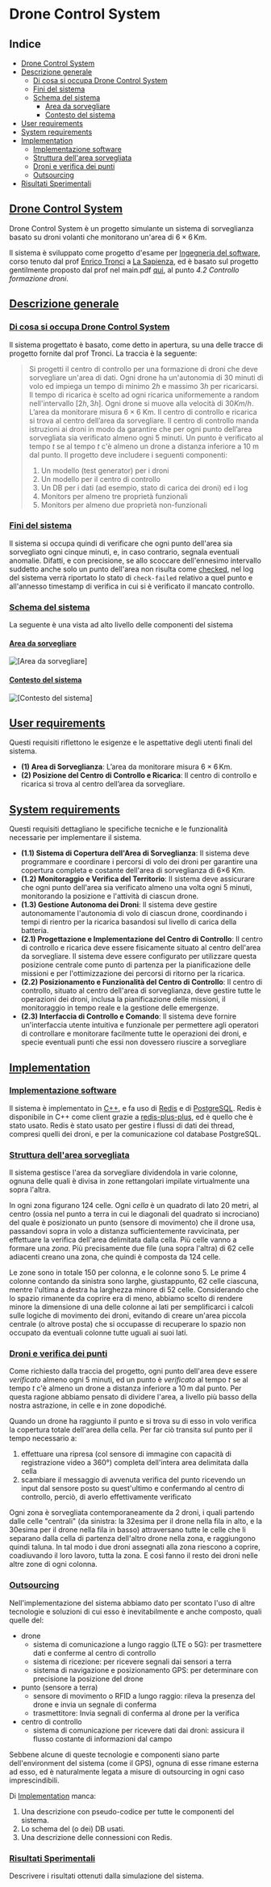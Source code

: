 # Drone Control System

## Indice
- [Drone Control System](#drone-control-system)
- [Descrizione generale](#descrizione-generale)<br>
   - [Di cosa si occupa Drone Control System](#di-cosa-si-occupa-drone-control-system)<br>
   - [Fini del sistema](#fini-del-sistema)<br>
   - [Schema del sistema](#schema-del-sistema)<br>
       - [Area da sorvegliare](#area-da-sorvegliare)<br>
       - [Contesto del sistema](#contesto-del-sistema)<br>
- [User requirements](#user-requirements)
- [System requirements](#system-requirements)
- [Implementation](#implementation)
   - [Implementazione software](#implementazione-software)
   - [Struttura dell'area sorvegliata](#struttura-dellarea-sorvegliata)
   - [Droni e verifica dei punti](#droni-e-verifica-dei-punti)
   - [Outsourcing](#outsourcing)
- [Risultati Sperimentali](#risultati-sperimentali)

## [Drone Control System](#drone-control-system)
Drone Control System è un progetto simulante un sistema di sorveglianza basato su droni volanti che monitorano un'area di $6\times6\,\mathrm{Km}$.

Il sistema è sviluppato come progetto d'esame per [Ingegneria del software](https://corsidilaurea.uniroma1.it/it/view-course-details/2023/29923/20190322090929/1c0d2a0e-d989-463c-a09a-00b823557edd/8e637351-4a3a-47a1-ab11-dfe4ad47e446/4f7bd2b2-2f8e-4c38-b15f-7f3c310550b6/8bcc378c-9ff1-4263-87b7-04a394485a9f?guid_cv=8e637351-4a3a-47a1-ab11-dfe4ad47e446&current_erogata=1c0d2a0e-d989-463c-a09a-00b823557edd), corso tenuto dal prof [Enrico Tronci](https://corsidilaurea.uniroma1.it/it/users/enricotronciuniroma1it) a [La Sapienza](https://www.uniroma1.it/), ed è basato sul progetto gentilmente proposto dal prof nel main.pdf [qui](https://drive.google.com/drive/folders/15HrKGosqsuBBe8qWCm1qB_PvIbRLohqZ), al punto *4.2 Controllo formazione droni*.

## [Descrizione generale](#descrizione-generale)

### [Di cosa si occupa Drone Control System](#di-cosa-si-occupa-drone-control-system)
Il sistema progettato è basato, come detto in apertura, su una delle tracce di progetto fornite dal prof Tronci. La traccia è la seguente:
>Si progetti il centro di controllo per una formazione di droni che deve sorvegliare un'area di dati. Ogni drone ha un'autonomia di $30$ minuti di volo ed impiega un tempo di minimo $2h$ e massimo $3h$ per ricaricarsi. Il tempo di ricarica è scelto ad ogni ricarica uniformemente a random nell'intervallo $[2h, 3h]$. Ogni drone si muove alla velocità di $30 Km/h$. L’area da monitorare misura $6\times6$ Km. Il centro di controllo e ricarica si trova al centro dell’area da sorvegliare. Il centro di controllo manda istruzioni ai droni in modo da garantire che per ogni punto dell’area sorvegliata sia verificato almeno ogni $5$ minuti. Un punto è verificato al tempo $t$ se al tempo $t$ c'è almeno un drone a distanza inferiore a $10$ m dal punto. Il progetto deve includere i seguenti componenti:
>1. Un modello (test generator) per i droni
>2. Un modello per il centro di controllo
>3. Un DB per i dati (ad esempio, stato di carica dei droni) ed i log
>4. Monitors per almeno tre proprietà funzionali
>5. Monitors per almeno due proprietà non-funzionali


### [Fini del sistema](#fini-del-sistema)
Il sistema si occupa quindi di verificare che ogni punto dell'area sia sorvegliato ogni cinque minuti, e, in caso contrario, segnala eventuali anomalie. Difatti, e con precisione, se allo scoccare dell'ennesimo intervallo suddetto anche solo un punto dell'area non risulta come [checked](sap/crs/ing/checked), nel log del sistema verrà riportato lo stato di `check-failed` relativo a quel punto e all'annesso timestamp di verifica in cui si è verificato il mancato controllo.

### [Schema del sistema](#schema-del-sistema)
La seguente è una vista ad alto livello delle componenti del sistema

#### [Area da sorvegliare](#area-da-sorvegliare)
![[Area da sorvegliare]](res/area_view.jpg)

#### [Contesto del sistema](#contesto-del-sistema)
![[Contesto del sistema]](res/cntxt_view.png)

## [User requirements](#user-requirements)
Questi requisiti riflettono le esigenze e le aspettative degli utenti finali del sistema.

- **(1) Area di Sorveglianza**: L’area da monitorare misura $6×6\,\mathrm{Km}$.
- **(2) Posizione del Centro di Controllo e Ricarica**: Il centro di controllo e ricarica si trova al centro dell’area da sorvegliare.

## [System requirements](#system-requirements)
Questi requisiti dettagliano le specifiche tecniche e le funzionalità necessarie per implementare il sistema.

- **(1.1) Sistema di Copertura dell'Area di Sorveglianza**: Il sistema deve programmare e coordinare i percorsi di volo dei droni per garantire una copertura completa e costante dell'area di sorveglianza di 6×6 Km.
- **(1.2) Monitoraggio e Verifica del Territorio**: Il sistema deve assicurare che ogni punto dell'area sia verificato almeno una volta ogni 5 minuti, monitorando la posizione e l'attività di ciascun drone.
- **(1.3) Gestione Autonoma dei Droni**: Il sistema deve gestire autonomamente l'autonomia di volo di ciascun drone, coordinando i tempi di rientro per la ricarica basandosi sul livello di carica della batteria.
- **(2.1) Progettazione e Implementazione del Centro di Controllo**: Il centro di controllo e ricarica deve essere fisicamente situato al centro dell'area da sorvegliare. Il sistema deve essere configurato per utilizzare questa posizione centrale come punto di partenza per la pianificazione delle missioni e per l'ottimizzazione dei percorsi di ritorno per la ricarica.
- **(2.2) Posizionamento e Funzionalità del Centro di Controllo**: Il centro di controllo, situato al centro dell'area di sorveglianza, deve gestire tutte le operazioni dei droni, inclusa la pianificazione delle missioni, il monitoraggio in tempo reale e la gestione delle emergenze.
- **(2.3) Interfaccia di Controllo e Comando**: Il sistema deve fornire un'interfaccia utente intuitiva e funzionale per permettere agli operatori di controllare e monitorare facilmente tutte le operazioni dei droni, e specie eventuali punti che essi non dovessero riuscire a sorvegliare

## [Implementation](#implem)
### [Implementazione software](#implementazione-software)
Il sistema è implementato in [C++](https://isocpp.org/), e fa uso di [Redis](https://redis.io/) e di [PostgreSQL](https://www.postgresql.org/).
Redis è disponibile in C++ come client grazie a [redis-plus-plus](https://github.com/sewenew/redis-plus-plus), ed è quello che è stato usato.
Redis è stato usato per gestire i flussi di dati dei thread, compresi quelli dei droni, e per la comunicazione col database PostgreSQL.

### [Struttura dell'area sorvegliata](#struttura-dellarea-sorvegliata)
Il sistema gestisce l'area da sorvegliare dividendola in varie colonne, ognuna delle quali è divisa in zone rettangolari impilate virtualmente una sopra l'altra.

In ogni zona figurano $124$ celle. Ogni *cella* è un quadrato di lato $20$ metri, al centro (ossia nel punto a terra in cui le diagonali del quadrato si incrociano) del quale è posizionato un punto (sensore di movimento) che il drone usa, passandovi sopra in volo a distanza sufficientemente ravvicinata, per effettuare la verifica dell'area delimitata dalla cella. 
Più celle vanno a formare una _zona_. Più precisamente due file (una sopra l'altra) di $62$ celle adiacenti creano una zona, che quindi è composta da $124$ celle.

Le zone sono in totale $150$ per colonna, e le colonne sono $5$. Le prime $4$ colonne contando da sinistra sono larghe, giustappunto, $62$ celle ciascuna, mentre l'ultima a destra ha larghezza minore di $52$ celle. Considerando che lo spazio rimanente da coprire era di meno, abbiamo scelto di rendere minore la dimensione di una delle colonne ai lati per semplificarci i calcoli sulle logiche di movimento dei droni, evitando di creare un'area piccola centrale (o altrove posta) che si occupasse di recuperare lo spazio non occupato da eventuali colonne tutte uguali ai suoi lati.

### [Droni e verifica dei punti](#droni-e-verifica-dei-punti)
Come richiesto dalla traccia del progetto, ogni punto dell'area deve essere _verificato_ almeno ogni $5$ minuti, ed un punto è _verificato_ al tempo $t$ se al tempo $t$ c'è almeno un drone a distanza inferiore a $10\,\mathrm{m}$ dal punto.
Per questa ragione abbiamo pensato di dividere l'area, a livello più basso della nostra astrazione, in celle e in zone dopodiché.

Quando un drone ha raggiunto il punto e si trova su di esso in volo verifica la copertura totale dell'area della cella. Per far ciò transita sul punto per il tempo necessario a:
1. effettuare una ripresa (col sensore di immagine con capacità di registrazione video a $360$°) completa dell'intera area delimitata dalla cella
2. scambiare il messaggio di avvenuta verifica del punto ricevendo un input dal sensore posto su quest'ultimo e confermando al centro di controllo, perciò, di averlo effettivamente verificato

Ogni zona è sorvegliata contemporaneamente da $2$ droni, i quali partendo dalle celle "centrali" (da sinistra: la $32\mathrm{esima}$ per il drone nella fila in alto, e la $30\mathrm{esima}$ per il drone nella fila in basso) attraversano tutte le celle che li separano dalla cella di partenza dell'altro drone nella zona, e raggiungono quindi taluna.
In tal modo i due droni assegnati alla zona riescono a coprire, coadiuvando il loro lavoro, tutta la zona. E così fanno il resto dei droni nelle altre zone di ogni colonna.

### [Outsourcing](#outsourcing)
Nell'implementazione del sistema abbiamo dato per scontato l'uso di altre tecnologie e soluzioni di cui esso è inevitabilmente e anche composto, quali quelle del:
- drone
  - sistema di comunicazione a lungo raggio (LTE o 5G): per trasmettere dati e conferme al centro di controllo
  - sistema di ricezione: per ricevere segnali dai sensori a terra
  - sistema di navigazione e posizionamento GPS: per determinare con precisione la posizione del drone
- punto (sensore a terra)
  - sensore di movimento o RFID a lungo raggio: rileva la presenza del drone e invia un segnale di conferma
  - trasmettitore: Invia segnali di conferma al drone per la verifica
- centro di controllo
  - sistema di comunicazione per ricevere dati dai droni: assicura il flusso costante di informazioni dal campo

Sebbene alcune di queste tecnologie e componenti siano parte dell'environment del sistema (come il GPS), ognuna di esse rimane esterna ad esso, ed è naturalmente legata a misure di outsourcing in ogni caso imprescindibili.

Di [Implementation](#implementation) manca:
1. Una descrizione con pseudo-codice per tutte le componenti del sistema.
2. Lo schema del (o dei) DB usati.
3. Una descrizione delle connessioni con Redis.

### [Risultati Sperimentali](#risultati-sperimentali)
Descrivere i risultati ottenuti dalla simulazione del sistema.
